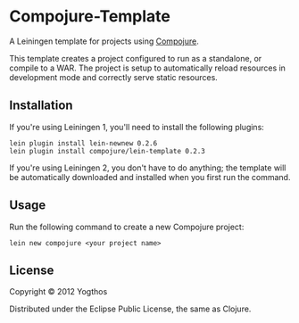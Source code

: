 # Compojure-Template

A Leiningen template for projects using [Compojure][1]. 

This template creates a project configured to run as a standalone, 
or compile to a WAR. The project is setup to automatically reload 
resources in development mode and correctly serve static resources.


[1]: http://compojure.org

## Installation

If you're using Leiningen 1, you'll need to install the following plugins:

    lein plugin install lein-newnew 0.2.6
    lein plugin install compojure/lein-template 0.2.3

If you're using Leiningen 2, you don't have to do anything; the template
will be automatically downloaded and installed when you first run the
command.

## Usage

Run the following command to create a new Compojure project:

    lein new compojure <your project name>

## License

Copyright © 2012 Yogthos

Distributed under the Eclipse Public License, the same as Clojure.
